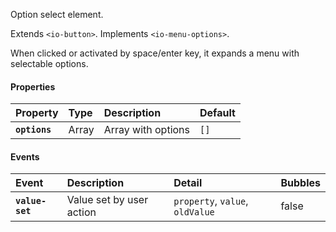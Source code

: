 Option select element.

Extends `<io-button>`. Implements `<io-menu-options>`.

<io-element-demo element="io-option" properties='{"value": 1, "options": [1,2,3], "label": ""}'></io-element-demo>

<io-element-demo element="io-option" properties='{"value": 1, "options": [{"value": 1, "label": "one"}, {"value": 2, "label": "two"}, {"value": 3, "label": "three"}], "label": ""}'></io-element-demo>

When clicked or activated by space/enter key, it expands a menu with selectable options.

<!-- TODO: document menu events  -->

#### Properties ####

| Property | Type | Description | Default |
|:---------|:-----|:------------|:--------|
| **`options`** | Array    | Array with options | `[]` |

#### Events ####

| Event | Description | Detail | Bubbles |
|:------|:------------|:-------|:--------|
| **`value-set`** | Value set by user action | `property`, `value`, `oldValue` | false |

